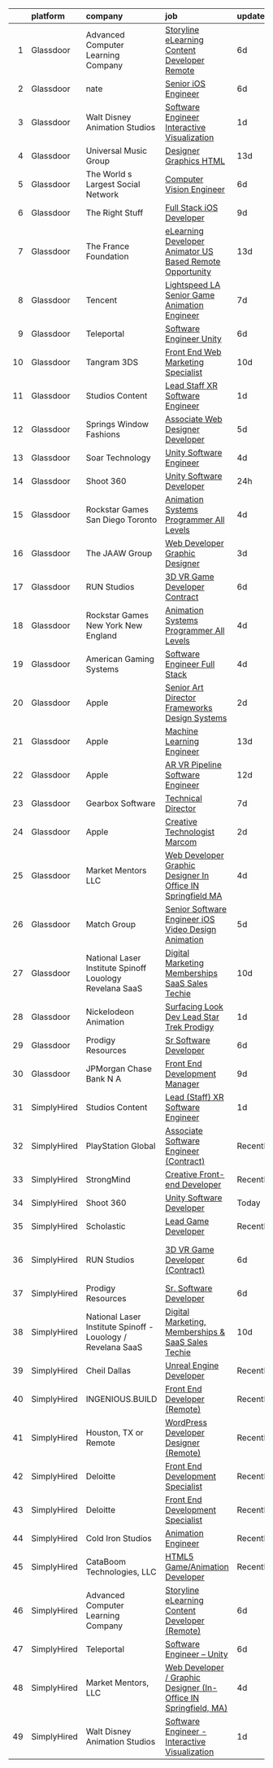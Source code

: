 

|    | platform    | company                                                     | job                                                                                                                                                                                                                                                                                                                                                                                                                                                                                                                                                                                                                                                                                                                                                                                                                                                                                                                                                                                                                                                                                                                                                                                                                                                                                                                                                    | update_time   | location                     |
|---:|:------------|:------------------------------------------------------------|:-------------------------------------------------------------------------------------------------------------------------------------------------------------------------------------------------------------------------------------------------------------------------------------------------------------------------------------------------------------------------------------------------------------------------------------------------------------------------------------------------------------------------------------------------------------------------------------------------------------------------------------------------------------------------------------------------------------------------------------------------------------------------------------------------------------------------------------------------------------------------------------------------------------------------------------------------------------------------------------------------------------------------------------------------------------------------------------------------------------------------------------------------------------------------------------------------------------------------------------------------------------------------------------------------------------------------------------------------------|:--------------|:-----------------------------|
|  1 | Glassdoor   | Advanced Computer Learning Company                          | [Storyline eLearning Content Developer  Remote ](https://www.glassdoor.com/partner/jobListing.htm?pos=113&ao=1136043&s=58&guid=00000182c9817f42b2825d2c4e934053&src=GD_JOB_AD&t=SR&vt=w&ea=1&cs=1_cae93583&cb=1661238083736&jobListingId=1008074375383&jrtk=3-0-1gb4o2vrhk6fr801-1gb4o2vs1ih79800-b42f97e8e2d8995c-)                                                                                                                                                                                                                                                                                                                                                                                                                                                                                                                                                                                                                                                                                                                                                                                                                                                                                                                                                                                                                                   | 6d            | Remote                       |
|  2 | Glassdoor   | nate                                                        | [Senior iOS Engineer](https://www.glassdoor.com/partner/jobListing.htm?pos=112&ao=1110586&s=58&guid=00000182c9817f42b2825d2c4e934053&src=GD_JOB_AD&t=SR&vt=w&cs=1_bfbe7f50&cb=1661238083736&jobListingId=1008073833461&cpc=AC285F3A3ECA6BB0&jrtk=3-0-1gb4o2vrhk6fr801-1gb4o2vs1ih79800-5dbe72d6fb6f2f4e--6NYlbfkN0DG4ntHtB_rMsnfhgmnSvK2brktLme1L4SiDeJjQ-izrVOLqRJ5-yjEhSyAj73O13S_IEOR7_PpnZ1e9cbbFP_5wshXXgtt6wNnZoBp2bHKihElJnQhLIIPaoZ2uSm6xtLUVcboDtpKHpUF17fSbSnsrbXW44tVXZPoaPd9k3cXxeNmG_X0wz2P4yq-kMaetDvI_Myq72_6raAadT0k-QnSu10l2dBgMgfYktczzu5LrHOcFO4m9lbjcLB2IiAeJOoZEEQ8CROhLYrucNwOjYdU24PUW7PpsGrHlMG_mvDWE7jpX_SwHq9z_8BUiPyEGr_8W9fSlVCBlem9bSEDo50EVQyJ4-A7iH1W5qhouS6ay3SPwAhXfjHmAPvO70jbugFScZZJr_F0lw2WYbOt8LUJp8FefgXRuur1lNUBneIwkmzXEhOCbd7wa3Ww8it-INBCDZ4cwtmdJFEvFNK3PTZS91wlXJryHfy26MN3pPs3YVI4trF15eoyAJfm2rt1zScoIIV3rAuOPnHybExIrAmywraR65iOUtZswnX1aSR9-BEGx4A58khIBIG8eLsFebS0egoR4jYEeqzHHmwVeq3ETjRs1d97-igAS38yG0UpjtOlfGotN_4B8PEF_jklCv-L4w9moxBnRicH9ICypZELwq6f2ipd_wkdvcJ7Pks0wmqdmUAOzENaf0uUES-SV-q23S9H0C1xGwywU0To_kevIah39QHfV8DUw6ElYFfdwAq80BL45Ecqe9XUcji7AcoiO8x3ZaZjHc3yivVrAnzH7gwMM4cIFlelmLpu6EYDAQdN3MefKTEGKHCZlznn1M15LtVspONEe60dXJCTbbFdopgtN-aaNYH7mCPoYBE4_nxpgmhp_aNucZ0W0nfTo-FlrDzIq9g8f06JRbHbJS-jHmD5UapL2BNbqiqKJbWQbeOqXHLkFds4V3ZAf6kaj7F0zAjRf1C2yw%3D%3D)                  | 6d            | New York, NY                 |
|  3 | Glassdoor   | Walt Disney Animation Studios                               | [Software Engineer   Interactive Visualization](https://www.glassdoor.com/partner/jobListing.htm?pos=108&ao=1110586&s=58&guid=00000182c9817f42b2825d2c4e934053&src=GD_JOB_AD&t=SR&vt=w&cs=1_367754f7&cb=1661238083735&jobListingId=1008084142378&cpc=7F6F94E2229B3AB5&jrtk=3-0-1gb4o2vrhk6fr801-1gb4o2vs1ih79800-7924f640731df901--6NYlbfkN0DAFTyt7pbDCC2JPO79CSdi1dIb81yjczP5qsKcZIxgiYm3-7g-689UM0rgypL64cqe_oj2KYsq9_pydfTa8Yt7RVwtWLbpmDBQU_l8tmpB5WmMU66NNvonKVJFK7oncfv9yUxXLP7ioOisKwIcGCXpyvzMfQ8mq737s0qmkDLeYY2CgFiBgAkyDmjkibH1TRF7wJz2gctHYZkCzuvg8dc-hVU2aIDVzld3_9sYOyV9PLe_yfeIytiT8yMjPiB_hOC7v4inlLCXYKmOaX6kaPvJeDvpGlLsHViJEocx7Gh8fpi2MzDDy4rtui-jouq3DsCV9PPZpYR4rccUb02npwCfO2VWt1IfIBqrODJdMfwRHR_s_oKUN-EiGC9cvS12aMoO-DQ0eALxEEsBFppZFcsSgZ9-7wrp9yPv95gJWHqP1fe8__V8UzVdg6BIqyCYdDY%3D)                                                                                                                                                                                                                                                                                                                                                                                                                                                                                                                                      | 1d            | Burbank, CA                  |
|  4 | Glassdoor   | Universal Music Group                                       | [Designer  Graphics   HTML](https://www.glassdoor.com/partner/jobListing.htm?pos=117&ao=1136043&s=58&guid=00000182c9817f42b2825d2c4e934053&src=GD_JOB_AD&t=SR&vt=w&cs=1_495098d2&cb=1661238083736&jobListingId=1008063537685&jrtk=3-0-1gb4o2vrhk6fr801-1gb4o2vs1ih79800-5bd67f65fa4856ab-)                                                                                                                                                                                                                                                                                                                                                                                                                                                                                                                                                                                                                                                                                                                                                                                                                                                                                                                                                                                                                                                             | 13d           | Santa Monica, CA             |
|  5 | Glassdoor   | The World s Largest Social Network                          | [Computer Vision Engineer](https://www.glassdoor.com/partner/jobListing.htm?pos=107&ao=1110586&s=58&guid=00000182c9817f42b2825d2c4e934053&src=GD_JOB_AD&t=SR&vt=w&ea=1&cs=1_3acccd0f&cb=1661238083735&jobListingId=1008075260622&cpc=87A0A889578C8297&jrtk=3-0-1gb4o2vrhk6fr801-1gb4o2vs1ih79800-35c8dcc64f80e154--6NYlbfkN0DSgjPPcnEdvoK3uuxfISLALE6pB1FR7YSHOr_tSg5_QGIhoz_2VqUepdcKLBLI_zT-ByUZ7jUfNzxKmhUpoUNX_46a0P5eSJtFIKqmBxE2EUZWXuXIw_QgpOkukgLUflKYrCxeIMOLksSSMqbnyASmenJYhoRn4pFp-hnkcwA5_yroqHfnV4cYm2LwGvGFE0uWDDjWSzDCPFcMQ7Ay3DSIgFk60i_Kl7xKBflAUDNWrgGt6SYsSQ4RIfAzKZTFABVVYS0RwxkEOmxyQLN12fIqYvjhYzUKlpZFjiAJ5NbsCHdJN7MKs64HCx_pEqZ9AGXYfoH7awTQgoBSNR9NslD1QOIJHxzBOHuWhtwWSAkqzDGmbDpsCvQunC34cSnmxr-DrdX1lXsoyw_RaM9ea8lQ6lEvr4WHFjOI294pWQZ1u9yep6PASKO5wyVV3s7gUUgFjWEOH2o2LHm8HH7oA1A-Xh9kmJDbuijN8XBU3Llusvh0y8pQieELFLZEnmyRr05PB8WQBz0CnxFo5NQc78HUV8r0BRdh0vD9brBC0fCFsRDg_wUQr-2mRPG4eupBE8c8l3JbwaozeKTCGHMcylSc)                                                                                                                                                                                                                                                                                                                                                                                                    | 6d            | San Diego, CA                |
|  6 | Glassdoor   | The Right Stuff                                             | [Full Stack iOS Developer](https://www.glassdoor.com/partner/jobListing.htm?pos=103&ao=1110586&s=58&guid=00000182c9817f42b2825d2c4e934053&src=GD_JOB_AD&t=SR&vt=w&ea=1&cs=1_a8fb89fb&cb=1661238083734&jobListingId=1008069859380&cpc=1F3C18ACF2451959&jrtk=3-0-1gb4o2vrhk6fr801-1gb4o2vs1ih79800-70d51e4943cd058f--6NYlbfkN0CHpSnjIPxMtekS58WZl5Olhjo2iWL5RjE_Boe0ccr3FtkVqT9ttgfNyRfZO5uZw7IzCNeF8qmY9v3T-JBYfuZm0YRRc-K4X5ffRQGyhJ7ZQn-1-dDAip-8gCrZabxwYuxn5Rp-t6tXt1UvBYZwl2h5gvC6FDh_tC-3QRtH7KrU7hX8KJJnZPMyrN6imKk9DVK6G6fzITpDRqPN13mwix_hCkquXMdvBvuHzeT1sFFm08VDP-Vn7OiUnQnKIRTUnOsuSlosVyVAq_tNQLNk6EnQydvfgBL5EfCj3Z2QDHCWwP-5oDSBbF7G-pzGvs8l_TESifGmbEHcGtsh-VhTQiMUzjSTktHaIFUlTfypmbnm3W4MiLODhAo6Jvw2jIaPohPfgenFfITxW5wH1X5iHEZsuEvgzMIQtbvJ-3ll896zPVAoMoauxp6rl5cQDBmj6L8jI7Jq0pgg7Mhgdc-lDB4nbkufFDdtNf5Eu8aJ33I1I-W1_sLZdarO22l9SbSTiKxcZEY3P3M4RA%3D%3D)                                                                                                                                                                                                                                                                                                                                                                                                                                                                        | 9d            | Brea, CA                     |
|  7 | Glassdoor   | The France Foundation                                       | [eLearning Developer  Animator  US Based Remote Opportunity ](https://www.glassdoor.com/partner/jobListing.htm?pos=109&ao=1110586&s=58&guid=00000182c9817f42b2825d2c4e934053&src=GD_JOB_AD&t=SR&vt=w&cs=1_0d5c4c31&cb=1661238083735&jobListingId=1008062645457&cpc=9C2286EA3771AAF6&jrtk=3-0-1gb4o2vrhk6fr801-1gb4o2vs1ih79800-5887e3616b4b6862--6NYlbfkN0D0ff9e8Lfwlpl5zGbQmpn59AL71QmFd7VKOAnfyjZzp5sdngV8WPgYe0dov1m7Y2n8pOoBRAJrOcRnWPtQR_ti1DqJN4xyBYi2DAKHCVDSBjDiLX9dpw3WLZc4Sr9yBo5NEXK2bRwoc_PngN01uTLSSRxKGqUFNRPS0ikkcOqElyhpfXFxCcmmSR7CpIRFi5s-TPSZHxKnwD4cw_k43-mm2b9tayESxbRG0RfUguc0mTq0W1jy6v5HPenG9zKwK2vR3eCNije4B_vwRs_2tAwRDzvHgHg1M0qp8kJOeYqV9OyqCilOBt6RaDImkD_QdwRNdGA6LpN0-5LUSlKzRVCYhIhwkMeMkHD5qZaxwDbEbOcWMro21CoySoMjlV3cc2Cw2tg3yvgxC-8EUDmhwmdpTTawmncDvF0efU59dp1IJRU3PkaNXqSOO0BZ4R2aujHhGHpdmhqu9FkExlVh5HVlRKZ62eEyuYw%3D)                                                                                                                                                                                                                                                                                                                                                                                                                                                                                        | 13d           | Old Lyme, CT                 |
|  8 | Glassdoor   | Tencent                                                     | [Lightspeed LA   Senior Game Animation Engineer](https://www.glassdoor.com/partner/jobListing.htm?pos=120&ao=1136043&s=58&guid=00000182c9817f42b2825d2c4e934053&src=GD_JOB_AD&t=SR&vt=w&cs=1_b4f2fd37&cb=1661238083736&jobListingId=1008072445587&jrtk=3-0-1gb4o2vrhk6fr801-1gb4o2vs1ih79800-68f2402b1d8376c0-)                                                                                                                                                                                                                                                                                                                                                                                                                                                                                                                                                                                                                                                                                                                                                                                                                                                                                                                                                                                                                                        | 7d            | Irvine, CA                   |
|  9 | Glassdoor   | Teleportal                                                  | [Software Engineer   Unity](https://www.glassdoor.com/partner/jobListing.htm?pos=106&ao=1110586&s=58&guid=00000182c9817f42b2825d2c4e934053&src=GD_JOB_AD&t=SR&vt=w&ea=1&cs=1_a70c66e6&cb=1661238083735&jobListingId=1008075046577&cpc=E521981D00147CE2&jrtk=3-0-1gb4o2vrhk6fr801-1gb4o2vs1ih79800-a2586b8f60e5c255--6NYlbfkN0AntC0C-TCVph3zu4OMPCfnQ-MMa4QglcNogR1ub3Tc_pVtaDijIQNGqjZUjoXo2yKwu64KD8-YtFIR2I8kkqCbL07rpeOqxyEMXIKB1ZwOfsl0Q6IfIhQNenE7zHvKHruNGpl76kDxluITjcBqrRgn64vIx2FQD8vXwu5Xm23Gx3RzCIfCAb9mVGdhDJfdG4GcMMFIR3XTuTJQDPtYJkKAjSlxXNWZtNNWGIR3_lwJ4fE4PILs05vZQ3ESl31YWDna36BePva3sOJqwa_RkVImk6a0pBIjNEWTDSt8gPM0Tyqg3bUEWLUFOY3sYhy0Ljo0lzOrWbknxgQ7n8bmbU8baCKxMdJwGZF7dFlhN6FAkzc0uWdDfZBlUDMq99n_aUjSvThFXlHdqmqZD1NlInK6uabyOjd4hnatrnNe39BHwAzYPlMVFs0cShQmrJhvEUsvBRk5TIIY4BlwtRSmJ53e6NTsDfy9lvFNnXgJkB1Jxlm3hTIYMvz-mdu6QQq5ORdA5nD_vpSx7A%3D%3D)                                                                                                                                                                                                                                                                                                                                                                                                                                                                       | 6d            | Culver City, CA              |
| 10 | Glassdoor   | Tangram 3DS                                                 | [Front End Web   Marketing Specialist](https://www.glassdoor.com/partner/jobListing.htm?pos=128&ao=1136043&s=58&guid=00000182c9817f42b2825d2c4e934053&src=GD_JOB_AD&t=SR&vt=w&ea=1&cs=1_e6a7d406&cb=1661238083737&jobListingId=1008068902493&jrtk=3-0-1gb4o2vrhk6fr801-1gb4o2vs1ih79800-0eb4f8e6b35c93b6-)                                                                                                                                                                                                                                                                                                                                                                                                                                                                                                                                                                                                                                                                                                                                                                                                                                                                                                                                                                                                                                             | 10d           | Kittery, ME                  |
| 11 | Glassdoor   | Studios Content                                             | [Lead  Staff  XR Software Engineer](https://www.glassdoor.com/partner/jobListing.htm?pos=110&ao=1110586&s=58&guid=00000182c9817f42b2825d2c4e934053&src=GD_JOB_AD&t=SR&vt=w&cs=1_fe92e3a4&cb=1661238083735&jobListingId=1008084142322&cpc=9DC6E4D8324653EE&jrtk=3-0-1gb4o2vrhk6fr801-1gb4o2vs1ih79800-52da17fde8def50e--6NYlbfkN0DAFTyt7pbDCC2JPO79CSdi1dIb81yjczP5qsKcZIxgiYm3-7g-689UM0rgypL64cqe_oj2KYsq9yQ42C_6Oqk-vvcsFRLPb8XJYqL8oZMsjjVg0BntxMODKJS6A1seYf_d8EpsNbB6kHhyEOHJ6U5H9SlVlgM019H8VqOoQx5xmFfaYEdylkDRwF87zp6zewPqO1E3p39ijVcEK6hvB6PRXhLdQ1fQnGC89CrRLVRCWhAlhUgvPlpZVGirTMSWLgEHpB_tnTsfdEUW4G1oEwtYSFuJQtQZo9Hup9ALgarrYlGWzA1UTnMJ2w5CYDLE2-upfX48aUjuO1sjJvXtyzArWAGGSKCDTTv1mF2lrnYzJRsK8yuRWgGr4SdI31d49dWrS5KAv61lOZ1UlAX50Afjmeqr7WgzdiASkE1wWq730sGbKDOjrMUfqjduHmJfrXM%3D)                                                                                                                                                                                                                                                                                                                                                                                                                                                                                                                                                  | 1d            | Glendale, CA                 |
| 12 | Glassdoor   | Springs Window Fashions                                     | [Associate Web Designer Developer](https://www.glassdoor.com/partner/jobListing.htm?pos=127&ao=1136043&s=58&guid=00000182c9817f42b2825d2c4e934053&src=GD_JOB_AD&t=SR&vt=w&cs=1_89affaf3&cb=1661238083737&jobListingId=1008077258719&jrtk=3-0-1gb4o2vrhk6fr801-1gb4o2vs1ih79800-0a243721428c9c11-)                                                                                                                                                                                                                                                                                                                                                                                                                                                                                                                                                                                                                                                                                                                                                                                                                                                                                                                                                                                                                                                      | 5d            | Middleton, WI                |
| 13 | Glassdoor   | Soar Technology                                             | [Unity Software Engineer](https://www.glassdoor.com/partner/jobListing.htm?pos=123&ao=1136043&s=58&guid=00000182c9817f42b2825d2c4e934053&src=GD_JOB_AD&t=SR&vt=w&ea=1&cs=1_8348c921&cb=1661238083737&jobListingId=1008078422304&jrtk=3-0-1gb4o2vrhk6fr801-1gb4o2vs1ih79800-f0cf33134b4aa830-)                                                                                                                                                                                                                                                                                                                                                                                                                                                                                                                                                                                                                                                                                                                                                                                                                                                                                                                                                                                                                                                          | 4d            | Orlando, FL                  |
| 14 | Glassdoor   | Shoot 360                                                   | [Unity Software Developer](https://www.glassdoor.com/partner/jobListing.htm?pos=105&ao=1110586&s=58&guid=00000182c9817f42b2825d2c4e934053&src=GD_JOB_AD&t=SR&vt=w&ea=1&cs=1_87fea06f&cb=1661238083735&jobListingId=1008087203584&cpc=FDA93C03AE7AED37&jrtk=3-0-1gb4o2vrhk6fr801-1gb4o2vs1ih79800-8dd0b1a67149a496--6NYlbfkN0DfopDBJjdZYsHaazvtHih9EkP_5L3b-O-YxZrMZy_RRXHVtoPf0vktF4oNZRwX11ChLmqooPeQulvAiVAtFyylj8b6ARcbJZaTISipflqpxGg1LcAq6m-5fYSL7Av37XfUU7wFkkBkYfYpMuUS6z0JTvtOC9Tf4ivmaFVVmcVi0ucMfgOzBMfyvavdPYg_-euww-DqujK4ZHbREpxMJ87SU-1BLzqMtfLNrdG7FhvbgQCbhnYgMiuQaC1F4AygPmaMOkLR0_NmgRdZoMERYbPyZ4tYWWaOkh6NZWqm_AALFFrcVfTFbi07W3PrBgqTZHvnl9SI0qG2YN8G7bVUpIsB85-yVlzwdO_TVQRC8dIbVWcOspl9rDVELBOLaUEl6EIm9-stNm0yU9FWVT7yAOSxVgbkIwp-JVD143Irwp7zy15uKC73AFUs7iYFPfFHarPMBr4JFuxQphHXDLI3nVb852nCmTPEws-hkfW3BNUzB9T9GQRPP26_uqtICYuvtJ0%3D)                                                                                                                                                                                                                                                                                                                                                                                                                                                                                      | 24h           | Vancouver, WA                |
| 15 | Glassdoor   | Rockstar Games San Diego   Toronto                          | [Animation Systems Programmer  All Levels ](https://www.glassdoor.com/partner/jobListing.htm?pos=121&ao=1136043&s=58&guid=00000182c9817f42b2825d2c4e934053&src=GD_JOB_AD&t=SR&vt=w&cs=1_5d920af1&cb=1661238083736&jobListingId=1008080153314&jrtk=3-0-1gb4o2vrhk6fr801-1gb4o2vs1ih79800-ae29f56d685559e8-)                                                                                                                                                                                                                                                                                                                                                                                                                                                                                                                                                                                                                                                                                                                                                                                                                                                                                                                                                                                                                                             | 4d            | Carlsbad, CA                 |
| 16 | Glassdoor   | The JAAW Group                                              | [Web Developer Graphic Designer](https://www.glassdoor.com/partner/jobListing.htm?pos=116&ao=1136043&s=58&guid=00000182c9817f42b2825d2c4e934053&src=GD_JOB_AD&t=SR&vt=w&ea=1&cs=1_c4eecb7a&cb=1661238083736&jobListingId=1008080633516&jrtk=3-0-1gb4o2vrhk6fr801-1gb4o2vs1ih79800-5abbcc4b1884925f-)                                                                                                                                                                                                                                                                                                                                                                                                                                                                                                                                                                                                                                                                                                                                                                                                                                                                                                                                                                                                                                                   | 3d            | Cottonwood Heights, UT       |
| 17 | Glassdoor   | RUN Studios                                                 | [3D VR Game Developer  Contract ](https://www.glassdoor.com/partner/jobListing.htm?pos=115&ao=1136043&s=58&guid=00000182c9817f42b2825d2c4e934053&src=GD_JOB_AD&t=SR&vt=w&cs=1_005218e9&cb=1661238083736&jobListingId=1008074804256&jrtk=3-0-1gb4o2vrhk6fr801-1gb4o2vs1ih79800-3d3fd155054c5c9c-)                                                                                                                                                                                                                                                                                                                                                                                                                                                                                                                                                                                                                                                                                                                                                                                                                                                                                                                                                                                                                                                       | 6d            | Los Angeles, CA              |
| 18 | Glassdoor   | Rockstar Games New York   New England                       | [Animation Systems Programmer  All Levels ](https://www.glassdoor.com/partner/jobListing.htm?pos=124&ao=1136043&s=58&guid=00000182c9817f42b2825d2c4e934053&src=GD_JOB_AD&t=SR&vt=w&cs=1_7d17725d&cb=1661238083737&jobListingId=1008079538373&jrtk=3-0-1gb4o2vrhk6fr801-1gb4o2vs1ih79800-da818aa6d1714b90-)                                                                                                                                                                                                                                                                                                                                                                                                                                                                                                                                                                                                                                                                                                                                                                                                                                                                                                                                                                                                                                             | 4d            | Manhattan                    |
| 19 | Glassdoor   | American Gaming Systems                                     | [Software Engineer  Full Stack](https://www.glassdoor.com/partner/jobListing.htm?pos=126&ao=1136043&s=58&guid=00000182c9817f42b2825d2c4e934053&src=GD_JOB_AD&t=SR&vt=w&ea=1&cs=1_05171336&cb=1661238083737&jobListingId=1008079007429&jrtk=3-0-1gb4o2vrhk6fr801-1gb4o2vs1ih79800-098c553b807bb6b9-)                                                                                                                                                                                                                                                                                                                                                                                                                                                                                                                                                                                                                                                                                                                                                                                                                                                                                                                                                                                                                                                    | 4d            | Atlanta, GA                  |
| 20 | Glassdoor   | Apple                                                       | [Senior Art Director  Frameworks   Design Systems](https://www.glassdoor.com/partner/jobListing.htm?pos=125&ao=1136043&s=58&guid=00000182c9817f42b2825d2c4e934053&src=GD_JOB_AD&t=SR&vt=w&cs=1_f26a70fd&cb=1661238083737&jobListingId=1008082441727&jrtk=3-0-1gb4o2vrhk6fr801-1gb4o2vs1ih79800-95323ac837718063-)                                                                                                                                                                                                                                                                                                                                                                                                                                                                                                                                                                                                                                                                                                                                                                                                                                                                                                                                                                                                                                      | 2d            | Cupertino, CA                |
| 21 | Glassdoor   | Apple                                                       | [Machine Learning Engineer](https://www.glassdoor.com/partner/jobListing.htm?pos=118&ao=1136043&s=58&guid=00000182c9817f42b2825d2c4e934053&src=GD_JOB_AD&t=SR&vt=w&cs=1_04e290c8&cb=1661238083736&jobListingId=1008063977531&jrtk=3-0-1gb4o2vrhk6fr801-1gb4o2vs1ih79800-3152d040ad9c052e-)                                                                                                                                                                                                                                                                                                                                                                                                                                                                                                                                                                                                                                                                                                                                                                                                                                                                                                                                                                                                                                                             | 13d           | Cupertino, CA                |
| 22 | Glassdoor   | Apple                                                       | [AR VR Pipeline Software Engineer](https://www.glassdoor.com/partner/jobListing.htm?pos=111&ao=1110586&s=58&guid=00000182c9817f42b2825d2c4e934053&src=GD_JOB_AD&t=SR&vt=w&cs=1_a9da7db8&cb=1661238083735&jobListingId=1008064548722&cpc=2CAED5C921A5F994&jrtk=3-0-1gb4o2vrhk6fr801-1gb4o2vs1ih79800-9efc9aa70a8bac7d--6NYlbfkN0BvKrLyj5gPmtZO9T8euul8TCxuuKNOtzRJOomxnwSEodTz2Bc-sPZlbtkML8D-m4oxb_hpOtMKgwGf3xCZVjp0hMHQ7tnx_mdHptyoy7KlnXTuNZRHr9hdhR8AiZtF6wM2F_IhEn66zk7oZQmfCjMbFepd4YWR8-oAaI2hD5eO_VVkyrlP9kwSqfbImlJ7fvFSE8ABrNmZ72WFrFK9XnUHg0cHopT5tG6D5xOjiDhdOh5fKgrBun9XMXfMIk4VQ8oNaN7BBNzlH8P6pM-U3oliSaoVIk38j5LtLnVUTJhl5joXq-_1yKqTTTCgqqNbph3HOTzC1_9BDNGtV2TpNw5CK4RkTmb4ehbPkFlEsbbZ4QxdCOILD4wnfMImvi3RKj32PpK3PboQLTPXm0SrzZaWFtmv0ZSy10C_8Gl5wXVCJYGWcaydSOOneOGqgLKEzsYaBeDdi41VUin62rQBZJZzSFccqLEmZl16yWK9U60DpsovhdaVS3on1XSUtp4LuFoWv0FnJ6e6JAs-2EkUJ_GH5djU3KSVIc6tB8oK4bmsPTz53sXzT-Ggm70gLGNC1K-5SerNzGvvog0hbp2bpPjWYLW7UK1lnIkY-fnc_jcEf75CNYDLKHqEJVtKV84BbIs0aWC-Evhtv30OMySoavTJuMjwVdsp0315e-RtxW9AQq0vCDZaprdp3Ca6L0Bp8iHvZlED40nQr4b1R3H21Ckr2Nmvy2cnG88svVkmgiU731L9H-1ZGWmN-ON_LRL1eshoau6LBXtw0JmE0fBrRBSAiQ-PTNYZJQhJjLdC_bc-DHZSAY5fyaXJ_CPTa64W4wli91O2hbOHxdLaaSNX9HRIpIhr4bl2f75IuuYHP9MSABdCLdZdQOpideDymuDStARwt2yptp6_WQOIWmVtJXjKX98TuxfEsGGEgRz_AbxE_CodxSfJ6_aXSjMXd3rwn1z7W_DKhIJFCQqKkNFz1Ofo) | 12d           | Boulder, CO                  |
| 23 | Glassdoor   | Gearbox Software                                            | [Technical Director](https://www.glassdoor.com/partner/jobListing.htm?pos=129&ao=1136043&s=58&guid=00000182c9817f42b2825d2c4e934053&src=GD_JOB_AD&t=SR&vt=w&ea=1&cs=1_eae21ba4&cb=1661238083737&jobListingId=1008072838271&jrtk=3-0-1gb4o2vrhk6fr801-1gb4o2vs1ih79800-abb3e65175df8ecd-)                                                                                                                                                                                                                                                                                                                                                                                                                                                                                                                                                                                                                                                                                                                                                                                                                                                                                                                                                                                                                                                               | 7d            | Frisco, TX                   |
| 24 | Glassdoor   | Apple                                                       | [Creative Technologist  Marcom](https://www.glassdoor.com/partner/jobListing.htm?pos=114&ao=1136043&s=58&guid=00000182c9817f42b2825d2c4e934053&src=GD_JOB_AD&t=SR&vt=w&cs=1_b856d642&cb=1661238083736&jobListingId=1008083007694&jrtk=3-0-1gb4o2vrhk6fr801-1gb4o2vs1ih79800-dbc3a7b0a0f122f1-)                                                                                                                                                                                                                                                                                                                                                                                                                                                                                                                                                                                                                                                                                                                                                                                                                                                                                                                                                                                                                                                         | 2d            | Cupertino, CA                |
| 25 | Glassdoor   | Market Mentors  LLC                                         | [Web Developer   Graphic Designer  In Office IN Springfield  MA ](https://www.glassdoor.com/partner/jobListing.htm?pos=101&ao=1110586&s=58&guid=00000182c9817f42b2825d2c4e934053&src=GD_JOB_AD&t=SR&vt=w&ea=1&cs=1_422ee4fe&cb=1661238083734&jobListingId=1008078799450&cpc=9518339428975B27&jrtk=3-0-1gb4o2vrhk6fr801-1gb4o2vs1ih79800-d4ecf45bb5ddde8b--6NYlbfkN0DrgQq5ECBajiuqohNCSf6c7_2Cek-sBUhiO2bmmkiCIRqTyLZK6QXQ1uHwMmUKjUK87ZodXnzLkf5KCDfpFPcEmSRrKfee4TvOCzUsJ8ckRBxfhXQJvr6PIo_dx3c-Mk_13mSeFCYye08Ysi8NpIPKzGkraKw-aSeaGJZFnwKPqxQBbBm4aMTNLPLIVc_-X066t69qJlC_kZINvLk5U7QnargT5s-BpvpEzyouTuo41Egpo4bM0K5tFyeK8j27TwtuAHajwnfVQ364dLt0fLIr0cCq3C8p8Xn29QPa9lKerREKm3em9VlyQtMHF77coOUOmS1teRfreAaEKPSAO3nRk_HlkZxk8pj2b6y3dDSEpLPXlFmeKWSO1yN-_Bxgfq6gBKBYxlDZvvhyZ18oOJmOL6dblckfzwngsqmu0T-lTzLye3PojtCPPA-HHFTiCCkCPllSSeH9XM-RHUbZLLv9rvdcOrO119jRx781AqVGmSlE3SyWn61Vj0AZ7uurbFH7M5EoTFuXxX18sPCDWtjOilAFZs7KDjrW6UbzAz6nW4wIl5UA0XOt)                                                                                                                                                                                                                                                                                                                                                                                             | 4d            | Hartford, CT                 |
| 26 | Glassdoor   | Match Group                                                 | [Senior Software Engineer  iOS  Video  Design  Animation ](https://www.glassdoor.com/partner/jobListing.htm?pos=119&ao=1136043&s=58&guid=00000182c9817f42b2825d2c4e934053&src=GD_JOB_AD&t=SR&vt=w&ea=1&cs=1_8846ba15&cb=1661238083736&jobListingId=1008077768991&jrtk=3-0-1gb4o2vrhk6fr801-1gb4o2vs1ih79800-9e718f393445d26e-)                                                                                                                                                                                                                                                                                                                                                                                                                                                                                                                                                                                                                                                                                                                                                                                                                                                                                                                                                                                                                         | 5d            | Dallas, TX                   |
| 27 | Glassdoor   | National Laser Institute Spinoff   Louology   Revelana SaaS | [Digital Marketing  Memberships   SaaS Sales Techie](https://www.glassdoor.com/partner/jobListing.htm?pos=102&ao=1110586&s=58&guid=00000182c9817f42b2825d2c4e934053&src=GD_JOB_AD&t=SR&vt=w&ea=1&cs=1_29a10926&cb=1661238083734&jobListingId=1008068911018&cpc=2001179A7FE7AAE6&jrtk=3-0-1gb4o2vrhk6fr801-1gb4o2vs1ih79800-ce89aa23009b1c36--6NYlbfkN0BxkLIcfe0oqaYINownie861a0BJtkzmJW-WyGv8J0JYNFW8oQHz1wbvj_f-6pZXKFs39C5HYDJAun2xiK8kT14n2FBdJ2_IV5P7fLAVoIpAPoU7I-jaGAdCUI_DNCk7fRWhvHWG5Rr1ymXTyzBAMRa3T80TC7-yeYBvTn7Hm3WLXCBuMW6Li9aNXTNYESyh3VBypX63yjbVV5IuiRoC9uoQLKUoE9Y5N3aunNgjYiyn1r_-uVJSsetPvotdVx_8462ieBpa2awhgemImqx3rFLvmKuU_YlNUT68OxnE3w8afhWA7rIsrDROB2vmOvjCVUvetvxxdfDKqZ4_IJQWgrDcoCocN-TTbr64oYzGiZRQblUf1OMbNT2SXPDoT_s4Sa7JEMFsbM9iO8na-VGftqGPBm4vKcZrxu_hpmCJuV0qRuCZmnjmOWRNEO53skpChXBXslDLhVZx6sGSElL-BhzxADAQLods06h0ubEecn6jy-gohHCwb2Ra8Il9_VHwfEm8--fS_0oDE3YI9HE8wvp-bRnCVbI9bJ-Rm-RrVdfQ1Mcql-oqFFI)                                                                                                                                                                                                                                                                                                                                                                                                          | 10d           | Scottsdale, AZ               |
| 28 | Glassdoor   | Nickelodeon Animation                                       | [Surfacing Look Dev Lead  Star Trek  Prodigy ](https://www.glassdoor.com/partner/jobListing.htm?pos=122&ao=1136043&s=58&guid=00000182c9817f42b2825d2c4e934053&src=GD_JOB_AD&t=SR&vt=w&cs=1_c0a86212&cb=1661238083736&jobListingId=1008083669172&jrtk=3-0-1gb4o2vrhk6fr801-1gb4o2vs1ih79800-c6a477cf8693ed77-)                                                                                                                                                                                                                                                                                                                                                                                                                                                                                                                                                                                                                                                                                                                                                                                                                                                                                                                                                                                                                                          | 1d            | Burbank, CA                  |
| 29 | Glassdoor   | Prodigy Resources                                           | [Sr  Software Developer](https://www.glassdoor.com/partner/jobListing.htm?pos=104&ao=1110586&s=58&guid=00000182c9817f42b2825d2c4e934053&src=GD_JOB_AD&t=SR&vt=w&ea=1&cs=1_1ccc7b2c&cb=1661238083735&jobListingId=1008073502263&cpc=B2C3004C5D07113D&jrtk=3-0-1gb4o2vrhk6fr801-1gb4o2vs1ih79800-404555c049bc27ec--6NYlbfkN0A2ztIwgPcC5sUL1oQzLFCSvVVkIkslVOnYdQ0mpSfPA6NpMWu6Kno4nnrYB-fWKcufpT5xOxPe2qCsSX5um4scelRw14WwX33UYcL6KO34QeC8INwRzUAPtwFkNlVpOdX4f4P1DQp2fZ-UJ251JBajJ815MIKFs7XVquBdwSk1fsH67WzqITEoiy4zNby8cnsXekqoYZQSKDaWs2XqMnRCDM422uyV9sS32NhO1g80rbPmQqzqJ9Z8IPlhzzIKEpPcpGpKbAjGsSvDsvbSvoE1wKl0RWYqq-kFNuQkt3Hem8bc6je8CDhSMmUhXeUdTHWcjHrDaH-Hn7jO37JajB0lfObcMSUhw_rfkLsyKTBB-g4FphdD9uTpe_1XPbQVGX0LB5e7Pg_U4OQotbPuh8dL331gqy5qYcZzjssLe54IEojFuVXHSOkNxGE6IkPladdrFe08Zkx_egsXf9z1PKCLWghBeyApGKBIsjnaiDecef-XWHvHhYGhOkfkKSUiiorpQLl7xNKX-g%3D%3D)                                                                                                                                                                                                                                                                                                                                                                                                                                                                          | 6d            | Remote                       |
| 30 | Glassdoor   | JPMorgan Chase Bank  N A                                    | [Front End Development Manager](https://www.glassdoor.com/partner/jobListing.htm?pos=130&ao=1136043&s=58&guid=00000182c9817f42b2825d2c4e934053&src=GD_JOB_AD&t=SR&vt=w&cs=1_a1fc3723&cb=1661238083737&jobListingId=1008070051534&jrtk=3-0-1gb4o2vrhk6fr801-1gb4o2vs1ih79800-5b1debf53cf8f6e3-)                                                                                                                                                                                                                                                                                                                                                                                                                                                                                                                                                                                                                                                                                                                                                                                                                                                                                                                                                                                                                                                         | 9d            | New York, NY                 |
| 31 | SimplyHired | Studios Content                                             | [Lead (Staff) XR Software Engineer](https://www.simplyhired.com/job/Y38mViullDUFmjHgMW2Wyhf5eRel1HI5oUqj95wS_LJvs4PtVRBZVA?q=animation+developer)                                                                                                                                                                                                                                                                                                                                                                                                                                                                                                                                                                                                                                                                                                                                                                                                                                                                                                                                                                                                                                                                                                                                                                                                      | 1d            | Glendale, CA                 |
| 32 | SimplyHired | PlayStation Global                                          | [Associate Software Engineer (Contract)](https://www.simplyhired.com/job/SzV7FfkdI6lT1EJila8fCMDsbFAM6pifbkrMdwSfRviQ3_6vb73S5g?q=animation+developer)                                                                                                                                                                                                                                                                                                                                                                                                                                                                                                                                                                                                                                                                                                                                                                                                                                                                                                                                                                                                                                                                                                                                                                                                 | Recently      | San Diego, CA                |
| 33 | SimplyHired | StrongMind                                                  | [Creative Front-end Developer](https://www.simplyhired.com/job/l3iV_XlJaw7oN9hJ0BBsdGRcXuE994R8cpA-pESzGtQC6px28pmeAA?q=animation+developer)                                                                                                                                                                                                                                                                                                                                                                                                                                                                                                                                                                                                                                                                                                                                                                                                                                                                                                                                                                                                                                                                                                                                                                                                           | Recently      | Chandler, AZ                 |
| 34 | SimplyHired | Shoot 360                                                   | [Unity Software Developer](https://www.simplyhired.com/job/B1_K9MT39xHMJXZWgdROLqlx1P2OEX0ZITZVFjJYvyZE-LK_UZSO1w?q=animation+developer)                                                                                                                                                                                                                                                                                                                                                                                                                                                                                                                                                                                                                                                                                                                                                                                                                                                                                                                                                                                                                                                                                                                                                                                                               | Today         | Vancouver, WA                |
| 35 | SimplyHired | Scholastic                                                  | [Lead Game Developer](https://www.simplyhired.com/job/DTz35nzJgDgVh070S-dwrObT5Rl9sNQdLka6ZUBayi3X1bodL5Wyaw?q=animation+developer)                                                                                                                                                                                                                                                                                                                                                                                                                                                                                                                                                                                                                                                                                                                                                                                                                                                                                                                                                                                                                                                                                                                                                                                                                    | Recently      | New York, NY                 |
| 36 | SimplyHired | RUN Studios                                                 | [3D VR Game Developer (Contract)](https://www.simplyhired.com/job/v-ZugrtWL9I7U66EcoIzRlCsR6Fhj2Rcr35GtUOJbZ8fAsLo3owsWg?q=animation+developer)                                                                                                                                                                                                                                                                                                                                                                                                                                                                                                                                                                                                                                                                                                                                                                                                                                                                                                                                                                                                                                                                                                                                                                                                        | 6d            | Los Angeles, CA +2 locations |
| 37 | SimplyHired | Prodigy Resources                                           | [Sr. Software Developer](https://www.simplyhired.com/job/glkHWngk0IR3yvhv8yXAXhntzPU5P7K3GdJixAeaGDkFhH6fcUWCHw?q=animation+developer)                                                                                                                                                                                                                                                                                                                                                                                                                                                                                                                                                                                                                                                                                                                                                                                                                                                                                                                                                                                                                                                                                                                                                                                                                 | 6d            | Remote                       |
| 38 | SimplyHired | National Laser Institute Spinoff - Louology / Revelana SaaS | [Digital Marketing, Memberships & SaaS Sales Techie](https://www.simplyhired.com/job/s5ewRIXO4_VbHcZq2kdjqJKJCf0Gmon20BAkV7xdrNzhfniQm8qcIA?q=animation+developer)                                                                                                                                                                                                                                                                                                                                                                                                                                                                                                                                                                                                                                                                                                                                                                                                                                                                                                                                                                                                                                                                                                                                                                                     | 10d           | Scottsdale, AZ               |
| 39 | SimplyHired | Cheil Dallas                                                | [Unreal Engine Developer](https://www.simplyhired.com/job/Q9V7fOI8cFIKjiVFEqz8pA2CfMYgseWFZqr_Y8nKnFqipnyOv_4Jsg?q=animation+developer)                                                                                                                                                                                                                                                                                                                                                                                                                                                                                                                                                                                                                                                                                                                                                                                                                                                                                                                                                                                                                                                                                                                                                                                                                | Recently      | Plano, TX                    |
| 40 | SimplyHired | INGENIOUS.BUILD                                             | [Front End Developer (Remote)](https://www.simplyhired.com/job/6j79CYZDql2eX7fABHmfSi8Pap2YCIU-BNMpRKJwhHcBQJ67M7QELQ?q=animation+developer)                                                                                                                                                                                                                                                                                                                                                                                                                                                                                                                                                                                                                                                                                                                                                                                                                                                                                                                                                                                                                                                                                                                                                                                                           | Recently      | Nashville, TN                |
| 41 | SimplyHired | Houston, TX or Remote                                       | [WordPress Developer Designer (Remote)](https://www.simplyhired.com/job/h5NIRqnG6nzwtBLlFlrT64773r4CAOGZWfW6vATD8Z8CzAc7NchDIg?q=animation+developer)                                                                                                                                                                                                                                                                                                                                                                                                                                                                                                                                                                                                                                                                                                                                                                                                                                                                                                                                                                                                                                                                                                                                                                                                  | Recently      | The Woodlands, TX            |
| 42 | SimplyHired | Deloitte                                                    | [Front End Development Specialist](https://www.simplyhired.com/job/FdELf3SO642Boig6p-Y0WH7HDj5uGQwiLdAm8wKlegLBEb_wNryG3w?q=animation+developer)                                                                                                                                                                                                                                                                                                                                                                                                                                                                                                                                                                                                                                                                                                                                                                                                                                                                                                                                                                                                                                                                                                                                                                                                       | Recently      | Costa Mesa, CA               |
| 43 | SimplyHired | Deloitte                                                    | [Front End Development Specialist](https://www.simplyhired.com/job/OjLnzJMyYjPwHqCbEcaGm2VhmhIbAPeaxeAUWM1hQgkbzqAo1W2Tpw?q=animation+developer)                                                                                                                                                                                                                                                                                                                                                                                                                                                                                                                                                                                                                                                                                                                                                                                                                                                                                                                                                                                                                                                                                                                                                                                                       | Recently      | Phoenix, AZ +119 locations   |
| 44 | SimplyHired | Cold Iron Studios                                           | [Animation Engineer](https://www.simplyhired.com/job/_k9O-EHdSx8NESZMFWM66htNlUjbI1UCI5s37Wea0oYwUMx34VHqVg?q=animation+developer)                                                                                                                                                                                                                                                                                                                                                                                                                                                                                                                                                                                                                                                                                                                                                                                                                                                                                                                                                                                                                                                                                                                                                                                                                     | Recently      | Remote                       |
| 45 | SimplyHired | CataBoom Technologies, LLC                                  | [HTML5 Game/Animation Developer](https://www.simplyhired.com/job/rcD9kqRruTFu3sLPN7RcYmKqhwYda35Xkfl4DXnDIh1VgwPtoMUoDw?q=animation+developer)                                                                                                                                                                                                                                                                                                                                                                                                                                                                                                                                                                                                                                                                                                                                                                                                                                                                                                                                                                                                                                                                                                                                                                                                         | Recently      | Richardson, TX               |
| 46 | SimplyHired | Advanced Computer Learning Company                          | [Storyline eLearning Content Developer (Remote)](https://www.simplyhired.com/job/AT2idnp2Ohdwj3QISLKZYPFaabi3ALR4WMc09jyAyyJUSTomXcRfow?q=animation+developer)                                                                                                                                                                                                                                                                                                                                                                                                                                                                                                                                                                                                                                                                                                                                                                                                                                                                                                                                                                                                                                                                                                                                                                                         | 6d            | Remote                       |
| 47 | SimplyHired | Teleportal                                                  | [Software Engineer – Unity](https://www.simplyhired.com/job/U01SrNCdaTYrZ4QRxBfL5yHDd4v1jD1-oTLFHKeuSIyfvwU1yzfxvQ?q=animation+developer)                                                                                                                                                                                                                                                                                                                                                                                                                                                                                                                                                                                                                                                                                                                                                                                                                                                                                                                                                                                                                                                                                                                                                                                                              | 6d            | Culver City, CA              |
| 48 | SimplyHired | Market Mentors, LLC                                         | [Web Developer / Graphic Designer (In-Office IN Springfield, MA)](https://www.simplyhired.com/job/OmWEMmPLa84t9oEp-w30zSmjSGWTD0ghm6D9Ei_RZ8fylI3pSyBh7A?q=animation+developer)                                                                                                                                                                                                                                                                                                                                                                                                                                                                                                                                                                                                                                                                                                                                                                                                                                                                                                                                                                                                                                                                                                                                                                        | 4d            | Springfield, MA              |
| 49 | SimplyHired | Walt Disney Animation Studios                               | [Software Engineer - Interactive Visualization](https://www.simplyhired.com/job/SmS77Hu9evr3tKlm-t-dgzyef60DS4KBBpceSunYlv4GW7PNl5XuHw?q=animation+developer)                                                                                                                                                                                                                                                                                                                                                                                                                                                                                                                                                                                                                                                                                                                                                                                                                                                                                                                                                                                                                                                                                                                                                                                          | 1d            | Burbank, CA                  |
